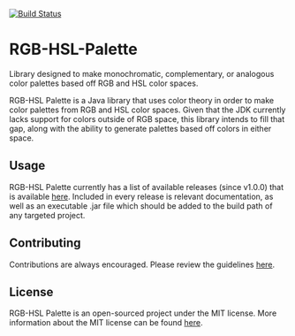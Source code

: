 [![Build Status](https://travis-ci.org/NoahT/RGB-HSL-Palette.svg?branch=master)](https://travis-ci.org/NoahT/RGB-HSL-Palette)

# RGB-HSL-Palette
Library designed to make monochromatic, complementary, or analogous color palettes based off RGB and HSL color spaces.

RGB-HSL Palette is a Java library that uses color theory in order to make color palettes from RGB and HSL color spaces. Given that the JDK
currently lacks support for colors outside of RGB space, this library intends to fill that gap, along with the ability to generate palettes based off colors in either space.

## Usage
RGB-HSL Palette currently has a list of available releases (since v1.0.0) that is available [here](https://github.com/NoahT/RGB-HSL-Palette/releases). Included in every release is relevant documentation, as well as an executable .jar file which should be added to the build path of any targeted project.

## Contributing
Contributions are always encouraged. Please review the guidelines [here](https://github.com/NoahT/RGB-HSL-Palette/blob/master/CONTRIBUTING.md).

## License
RGB-HSL Palette is an open-sourced project under the MIT license. More information about the MIT license can be found [here](https://github.com/NoahT/RGB-HSL-Palette/blob/master/LICENSE).
